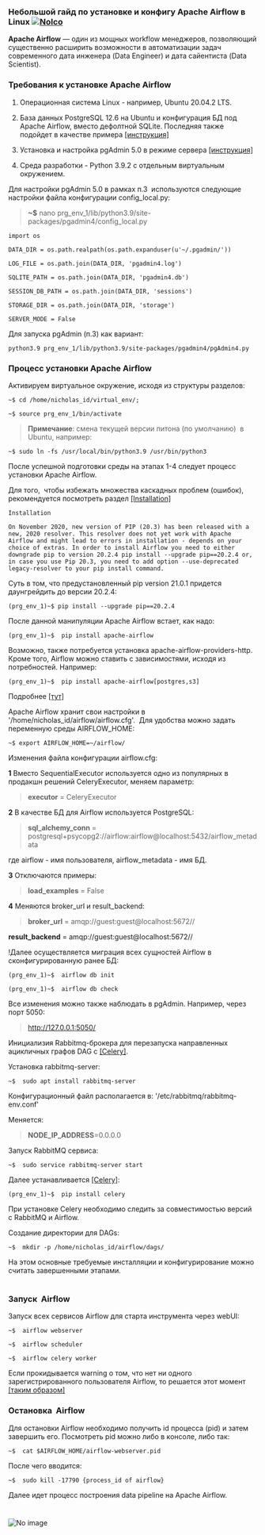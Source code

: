 ### Небольшой гайд по установке и конфигу Apache Airflow в Linux [![NoIco](https://www.sherpis.com/prdsite/prdsite/static/mblog/images/social/airflow.png)]()

**Apache Airflow** — один из мощных workflow менеджеров, позволяющий существенно расширить возможности в автоматизации задач современного дата инженера (Data Engineer) и дата сайентиста (Data Scientist).

### Требования к установке Apache Airflow

1. Операционная система Linux - например, Ubuntu 20.04.2 LTS.

2. База данных PostgreSQL 12.6 на Ubuntu и конфигурация БД под Apache Airflow, вместо дефолтной SQLite. Последняя также подойдет в качестве примера [[инструкция]](https://www.digitalocean.com/community/tutorials/how-to-install-and-use-postgresql-on-ubuntu-18-04)

3. Установка и настройка pgAdmin 5.0 в режиме сервера [[инструкция]](https://www.digitalocean.com/community/tutorials/how-to-install-configure-pgadmin4-server-mode-ru)

4. Среда разработки - Python 3.9.2 с отдельным виртуальным окружением.

Для настройки pgAdmin 5.0 в рамках п.3  используются следующие настройки файла конфигурации config_local.py:
> **~$** nano prg_env_1/lib/python3.9/site-packages/pgadmin4/config_local.py


```
import os

DATA_DIR = os.path.realpath(os.path.expanduser(u'~/.pgadmin/'))

LOG_FILE = os.path.join(DATA_DIR, 'pgadmin4.log')

SQLITE_PATH = os.path.join(DATA_DIR, 'pgadmin4.db')

SESSION_DB_PATH = os.path.join(DATA_DIR, 'sessions')

STORAGE_DIR = os.path.join(DATA_DIR, 'storage')

SERVER_MODE = False
```

Для запуска pgAdmin (п.3) как вариант:

```
python3.9 prg_env_1/lib/python3.9/site-packages/pgadmin4/pgAdmin4.py
```


### Процесс установки Apache Airflow
Активируем виртуальное окружение, исходя из структуры разделов: 

```
~$ cd /home/nicholas_id/virtual_env/;

~$ source prg_env_1/bin/activate
```

> **Примечание**: смена текущей версии питона (по умолчанию)  в Ubuntu, например:

```
~$ sudo ln -fs /usr/local/bin/python3.9 /usr/bin/python3
```

После успешной подготовки среды на этапах 1-4 следует процесс установки Apache Airflow.

Для того,  чтобы избежать множества каскадных проблем (ошибок), рекомендуется посмотреть раздел [[Installation]](https://airflow.apache.org/docs/apache-airflow-providers-http/stable/index.html)

```
Installation

On November 2020, new version of PIP (20.3) has been released with a new, 2020 resolver. This resolver does not yet work with Apache Airflow and might lead to errors in installation - depends on your choice of extras. In order to install Airflow you need to either downgrade pip to version 20.2.4 pip install --upgrade pip==20.2.4 or, in case you use Pip 20.3, you need to add option --use-deprecated legacy-resolver to your pip install command.
```

Суть в том, что предустановленный pip version 21.0.1 придется даунгрейдить до версии 20.2.4:

```
(prg_env_1)~$ pip install --upgrade pip==20.2.4
```

После данной манипуляции Apache Airflow встает, как надо:


```
(prg_env_1)~$  pip install apache-airflow
```

Возможно, также потребуется установка apache-airflow-providers-http.
Кроме того, Airflow можно ставить с зависимостями, исходя из потребностей. Например:

```
(prg_env_1)~$  pip install apache-airflow[postgres,s3]
```

Подробнее [[тут]](https://airflow.apache.org/)

Apache Airflow хранит свои настройки в
'/home/nicholas_id/airflow/airflow.cfg'. 
Для удобства можно задать переменную среды AIRFLOW_HOME:

```
~$ export AIRFLOW_HOME=~/airflow/
```

Изменения файла конфигурации airflow.cfg:

**1** Вместо SequentialExecutor используется одно из популярных в продакшн решений CeleryExecutor, меняем параметр:

> **executor** = CeleryExecutor

**2** В качестве БД для Airflow используется PostgreSQL:


> **sql_alchemy_conn** = postgresql+psycopg2://airflow:airflow@localhost:5432/airflow_metadata

где airflow - имя пользователя, airflow_metadata - имя БД.


**3** Отключаются примеры:

> **load_examples** = False

**4** Меняются broker_url и result_backend:

> **broker_url** = amqp://guest:guest@localhost:5672//

**result_backend** = amqp://guest:guest@localhost:5672//


!Далее осуществляется миграция всех сущностей Airflow в сконфигурированную ранее БД:

```
(prg_env_1)~$  airflow db init

(prg_env_1)~$  airflow db check
```

Все изменения можно также наблюдать в pgAdmin. Например, через порт 5050:
> http://127.0.0.1:5050/

Инициализия Rabbitmq-брокера для перезапуска направленных ацикличных графов DAG c [[Celery]](https://en.wikipedia.org/wiki/Celery_(software)).

Установка rabbitmq-server:

```
~$  sudo apt install rabbitmq-server
```

Конфигурационный файл располагается в:
'/etc/rabbitmq/rabbitmq-env.conf'

Меняется:

> **NODE_IP_ADDRESS**=0.0.0.0 

Запуск RabbitMQ сервиса:

```
~$  sudo service rabbitmq-server start
```

Далее устанавливается [[Celery]](https://en.wikipedia.org/wiki/Celery_(software)):

```
(prg_env_1)~$  pip install celery
```

При установке Celery необходимо следить за совместимостью версий с RabbitMQ и Airflow. 

Создание директории для DAGs:

```
~$  mkdir -p /home/nicholas_id/airflow/dags/
```

На этом основные требуемые инсталляции и конфигурирование можно считать завершенными этапами.
#
### Запуск  Airflow

Запуск всех сервисов Airflow для старта инструмента через webUI:

```
~$  airflow webserver

~$  airflow scheduler

~$  airflow celery worker
```

Если прокидывается warning о том, что нет ни одного зарегистрированного пользователя Airflow, то решается этот момент [[таким образом]](https://airflow.apache.org/docs/apache-airflow/stable/cli-and-env-variables-ref.html#create_repeat1)

### Остановка  Airflow
Для остановки Airflow необходимо получить id процесса (pid) и затем завершить его.
Посмотреть pid можно либо в консоле, либо так:

```
~$  cat $AIRFLOW_HOME/airflow-webserver.pid
```

После чего вводится:

```
~$  sudo kill -17790 {process_id of airflow}
```

Далее идет процесс построения data pipeline на Apache Airflow.

#

![No image](https://www.sherpis.com/prdsite/media/posts/2021/03/04/airflow_install.png)